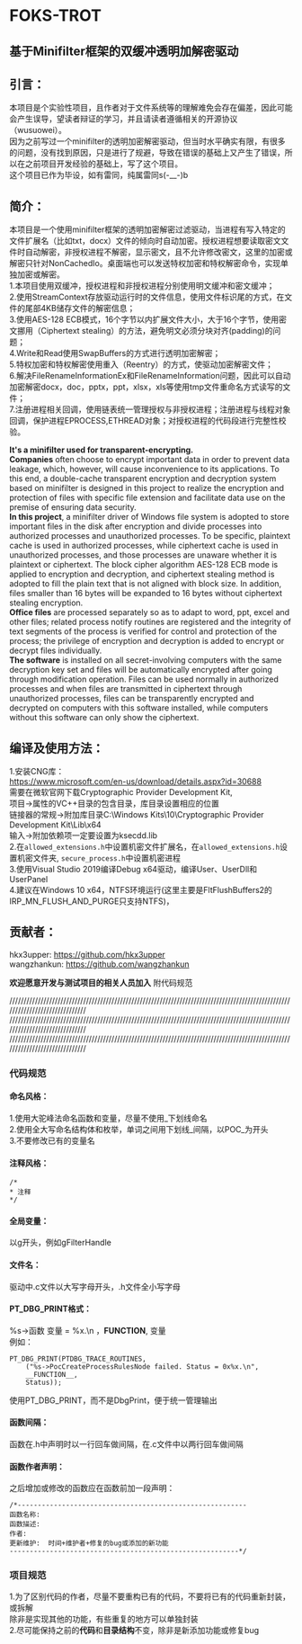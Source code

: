 # FOKS-TROT

## 基于Minifilter框架的双缓冲透明加解密驱动  

## 引言：  
本项目是个实验性项目，且作者对于文件系统等的理解难免会存在偏差，因此可能会产生误导，望读者辩证的学习，并且请读者遵循相关的开源协议（wusuowei）。  
因为之前写过一个minifilter的透明加密解密驱动，但当时水平确实有限，有很多的问题，没有找到原因，只是进行了规避，导致在错误的基础上又产生了错误，所以在之前项目开发经验的基础上，写了这个项目。  
这个项目已作为毕设，如有雷同，纯属雷同s(-__-)b  

## 简介：  
本项目是一个使用minifilter框架的透明加密解密过滤驱动，当进程有写入特定的文件扩展名（比如txt，docx）文件的倾向时自动加密。授权进程想要读取密文文件时自动解密，非授权进程不解密，显示密文，且不允许修改密文，这里的加密或解密只针对NonCachedIo。桌面端也可以发送特权加密和特权解密命令，实现单独加密或解密。  
1.本项目使用双缓冲，授权进程和非授权进程分别使用明文缓冲和密文缓冲；  
2.使用StreamContext存放驱动运行时的文件信息，使用文件标识尾的方式，在文件的尾部4KB储存文件的解密信息；  
3.使用AES-128 ECB模式，16个字节以内扩展文件大小，大于16个字节，使用密文挪用（Ciphertext stealing）的方法，避免明文必须分块对齐(padding)的问题；  
4.Write和Read使用SwapBuffers的方式进行透明加密解密；  
5.特权加密和特权解密使用重入（Reentry）的方式，使驱动加密解密文件；  
6.解决FileRenameInformationEx和FileRenameInformation问题，因此可以自动加密解密docx，doc，pptx，ppt，xlsx，xls等使用tmp文件重命名方式读写的文件；  
7.注册进程相关回调，使用链表统一管理授权与非授权进程；注册进程与线程对象回调，保护进程EPROCESS,ETHREAD对象；对授权进程的代码段进行完整性校验。  

**It's a minifilter used for transparent-encrypting.**  
**Companies** often choose to encrypt important data in order to prevent data leakage, which, however, will cause inconvenience to its applications. To this end, a double-cache transparent encryption and decryption system based on minifilter is designed in this project to realize the encryption and protection of files with specific file extension and facilitate data use on the premise of ensuring data security.   
**In this project**, a minifilter driver of Windows file system is adopted to store important files in the disk after encryption and divide processes into authorized processes and unauthorized processes. To be specific, plaintext cache is used in authorized processes, while ciphertext cache is used in unauthorized processes, and those processes are unaware whether it is plaintext or ciphertext. The block cipher algorithm AES-128 ECB mode is applied to encryption and decryption, and ciphertext stealing method is adopted to fill the plain text that is not aligned with block size. In addition, files smaller than 16 bytes will be expanded to 16 bytes without ciphertext stealing encryption.  
**Office files** are processed separately so as to adapt to word, ppt, excel and other files; related process notify routines are registered and the integrity of text segments of the process is verified for control and protection of the process; the privilege of encryption and decryption is added to encrypt or decrypt files individually.  
**The software** is installed on all secret-involving computers with the same decryption key set and files will be automatically encrypted after going through modification operation. Files can be used normally in authorized processes and when files are transmitted in ciphertext through unauthorized processes, files can be transparently encrypted and decrypted on computers with this software installed, while computers without this software can only show the ciphertext.  

## 编译及使用方法：  
1.安装CNG库：  
https://www.microsoft.com/en-us/download/details.aspx?id=30688  
需要在微软官网下载Cryptographic Provider Development Kit,  
项目->属性的VC++目录的包含目录，库目录设置相应的位置  
链接器的常规->附加库目录C:\Windows Kits\10\Cryptographic Provider Development Kit\Lib\x64  
输入->附加依赖项一定要设置为ksecdd.lib  
2.在`allowed_extensions.h`中设置机密文件扩展名，在`allowed_extensions.h`设置机密文件夹,
`secure_process.h`中设置机密进程  
3.使用Visual Studio 2019编译Debug x64驱动，编译User、UserDll和UserPanel  
4.建议在Windows 10 x64，NTFS环境运行(这里主要是FltFlushBuffers2的IRP_MN_FLUSH_AND_PURGE只支持NTFS)，

## 贡献者：  
hkx3upper: https://github.com/hkx3upper  
wangzhankun: https://github.com/wangzhankun

**欢迎愿意开发与测试项目的相关人员加入** 附代码规范  

//////////////////////////////////////////////////////////////////////////////////////////////////////////////////////////////
//////////////////////////////////////////////////////////////////////////////////////////////////////////////////////////////
//////////////////////////////////////////////////////////////////////////////////////////////////////////////////////////////

### 代码规范  
#### 命名风格：  
1.使用大驼峰法命名函数和变量，尽量不使用_下划线命名  
2.使用全大写命名结构体和枚举，单词之间用下划线_间隔，以POC_为开头  
3.不要修改已有的变量名  
#### 注释风格：
```    
/*  
* 注释  
*/  
```  
#### 全局变量：  
以g开头，例如gFilterHandle  
#### 文件名：  
驱动中.c文件以大写字母开头，.h文件全小写字母  
#### PT_DBG_PRINT格式：  
%s->函数 变量 = %x.\n ，__FUNCTION__, 变量  
例如：  
```  
PT_DBG_PRINT(PTDBG_TRACE_ROUTINES, 
	("%s->PocCreateProcessRulesNode failed. Status = 0x%x.\n", 
	__FUNCTION__, 
	Status));
```  
使用PT_DBG_PRINT，而不是DbgPrint，便于统一管理输出  
#### 函数间隔：  
函数在.h中声明时以一行回车做间隔，在.c文件中以两行回车做间隔  
#### 函数作者声明：  
之后增加或修改的函数应在函数前加一段声明：  
```  
/*---------------------------------------------------------
函数名称:   
函数描述:   
作者:
更新维护:  时间+维护者+修复的bug或添加的新功能
---------------------------------------------------------*/
```  

### 项目规范  
1.为了区别代码的作者，尽量不要重构已有的代码，不要将已有的代码重新封装，或拆解  
除非是实现其他的功能，有些重复的地方可以单独封装  
2.尽可能保持之前的**代码**和**目录结构**不变，除非是新添加功能或修复bug  
